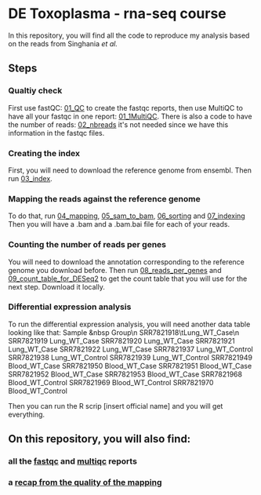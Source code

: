 # DE Toxoplasma - rna-seq course
In this repository, you will find all the code to reproduce my analysis based on the reads from Singhania *et al.*
## Steps
### Qualtiy check
First use fastQC: [01_QC](01_QC.sh) to create the fastqc reports, then use MultiQC to have all your fastqc in one report: [01_1MultiQC](01_1MultiQC.sh).
There is also a code to have the number of reads: [02_nbreads](02_nbreads.sh) it's not needed since we have this information in the fastqc files.
### Creating the index
First, you will need to download the reference genome from ensembl. Then run [03_index](03_index.sh).

### Mapping the reads against the reference genome
To do that, run [04_mapping](04_mapping.sh), [05_sam_to_bam](05_sam_to_bam.sh), [06_sorting](06_sorting.sh) and [07_indexing](07_indexing.sh)
Then you will have a .bam and a .bam.bai file for each of your reads.

### Counting the number of reads per genes
You will need to download the annotation corresponding to the reference genome you download before. Then run [08_reads_per_genes](08_reads_per_genes.sh) and [09_count_table_for_DESeq2](09_count_table_for_DESeq2.sh) to get the count table that you will use for the next step. Download it locally.

### Differential expression analysis 
To run the differential expression analysis, you will need another data table looking like that:
Sample &nbsp Group\n
SRR7821918\tLung_WT_Case\n
SRR7821919	Lung_WT_Case
SRR7821920	Lung_WT_Case
SRR7821921	Lung_WT_Case
SRR7821922	Lung_WT_Case
SRR7821937	Lung_WT_Control
SRR7821938	Lung_WT_Control
SRR7821939	Lung_WT_Control
SRR7821949	Blood_WT_Case
SRR7821950	Blood_WT_Case
SRR7821951	Blood_WT_Case
SRR7821952	Blood_WT_Case
SRR7821953	Blood_WT_Case
SRR7821968	Blood_WT_Control
SRR7821969	Blood_WT_Control
SRR7821970	Blood_WT_Control

Then you can run the R scrip [insert official name] and you will get everything.

## On this repository, you will also find:
### all the [fastqc](fastqc) and [multiqc](fastqc/multiqc_report.html) reports 
### a [recap from the quality of the mapping](mapping_hisat2_output.xlsx)
